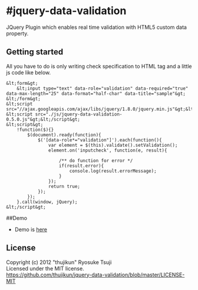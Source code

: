 #jquery-data-validation
======================

JQuery Plugin which enables real time validation with HTML5 custom data property.

## Getting started
All you have to do is only writing check specification to HTML tag and a little js code like below.

```shell
&lt;form&gt;
    &lt;input type="text" data-role="validation" data-required="true" data-max-length="25" data-format="half-char" data-title="sample"&gt;
&lt;/form&gt;
&lt;script src="//ajax.googleapis.com/ajax/libs/jquery/1.8.0/jquery.min.js"&gt;&lt;/script&gt;
&lt;script src="./js/jquery-data-validation-0.5.0.js"&gt;&lt;/script&gt;
&lt;script&gt;
    !function($){}
        $(document).ready(function){
            $('[data-role*="validation"]').each(function(){
                var element = $(this).validate().setValidation();
                element.on('inputcheck', function(e, result){

                    /** do function for error */
                    if(result.error){
                        console.log(result.errorMessage);
                    }
                });
                return true;
            });
        });
    }.call(window, jQuery);
&lt;/script&gt;
```

##Demo
* Demo is [here](http://kabocha.orz.hm/test/jquery-data-validation.html)

## License
Copyright (c) 2012 "thujikun" Ryosuke Tsuji  
Licensed under the MIT license.  
<https://github.com/thujikun/jquery-data-validation/blob/master/LICENSE-MIT>